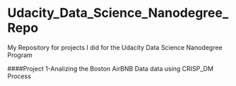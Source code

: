 # Udacity_Data_Science_Nanodegree_Repo
My Repository for projects I did for the Udacity Data Science Nanodegree Program

####Project 1-Analizing the Boston AirBNB Data data using CRISP_DM Process
